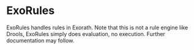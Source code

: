 # ExoRules
ExoRules handles rules in Exorath. Note that this is not a rule engine like Drools, ExoRules simply does evaluation, no execution. Further documentation may follow. 
